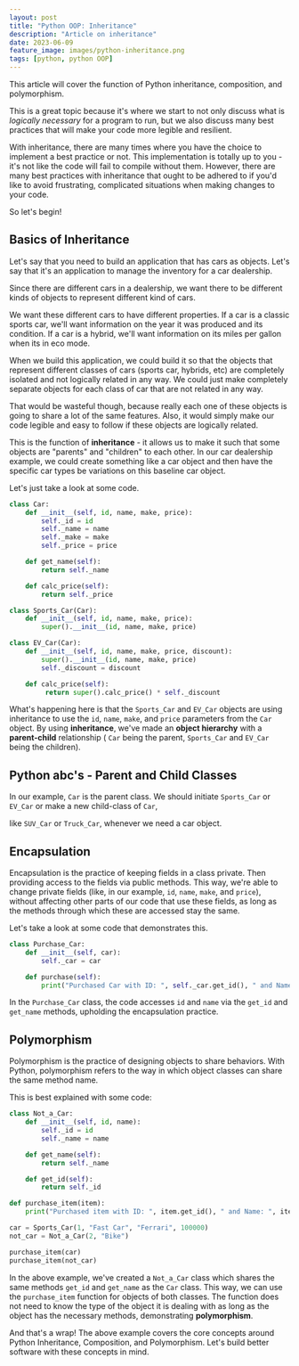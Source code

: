 ```yaml
---
layout: post
title: "Python OOP: Inheritance"
description: "Article on inheritance"
date: 2023-06-09
feature_image: images/python-inheritance.png
tags: [python, python OOP]
---
```

This article will cover the function of Python inheritance, composition, and polymorphism.

This is a great topic because it's where we start to not only discuss what is *logically necessary* for a program to run, but we also discuss many best practices that will make your code more legible and resilient. 

<!--more-->

With inheritance, there are many times where you have the choice to implement a best practice or not. This implementation is totally up to you - it's not like the code will fail to compile without them. However, there are many best practices with inheritance that ought to be adhered to if you'd like to avoid frustrating, complicated situations when making changes to your code. 

So let's begin! 

## Basics of Inheritance

Let's say that you need to build an application that has cars as objects. Let's say that it's an application to manage the inventory for a car dealership. 

Since there are different cars in a dealership, we want there to be different kinds of objects to represent different kind of cars. 

We want these different cars to have different properties. If a car is a classic sports car, we'll want information on the year it was produced and its condition. If a car is a hybrid, we'll want information on its miles per gallon when its in eco mode. 

When we build this application, we could build it so that the objects that represent different classes of cars (sports car, hybrids, etc) are completely isolated and not logically related in any way. We could just make completely separate objects for each class of car that are not related in any way. 

That would be wasteful though, because really each one of these objects is going to share a lot of the same features. Also, it would simply make our code legible and easy to follow if these objects are logically related.

This is the function of **inheritance** - it allows us to make it such that some objects are "parents" and "children" to each other. In our car dealership example, we could create something like a car object and then have the specific car types be variations on this baseline car object.

Let's just take a look at some code.

```python
class Car:
    def __init__(self, id, name, make, price):
        self._id = id
        self._name = name
        self._make = make
        self._price = price

    def get_name(self):
        return self._name

    def calc_price(self):
        return self._price

class Sports_Car(Car):
    def __init__(self, id, name, make, price):
        super().__init__(id, name, make, price)

class EV_Car(Car):
    def __init__(self, id, name, make, price, discount):
        super().__init__(id, name, make, price)
        self._discount = discount

    def calc_price(self):
         return super().calc_price() * self._discount
```

What's happening here is that the `Sports_Car` and `EV_Car` objects are using inheritance to use the `id`, `name`, `make`, and `price` parameters from the `Car` object. By using **inheritance**, we've made an **object hierarchy** with a **parent-child** relationship ( `Car` being the parent, `Sports_Car` and `EV_Car` being the children).

## Python abc's - Parent and Child Classes

In our example, `Car` is the parent class. We should initiate `Sports_Car` or `EV_Car` or make a new child-class of `Car`,

 like `SUV_Car` or `Truck_Car`, whenever we need a car object.

## Encapsulation 

Encapsulation is the practice of keeping fields in a class private. Then providing access to the fields via public methods. This way, we're able to change private fields (like, in our example, `id`, `name`, `make`, and `price`), without affecting other parts of our code that use these fields, as long as the methods through which these are accessed stay the same.

Let's take a look at some code that demonstrates this.

```python
class Purchase_Car:
    def __init__(self, car):
        self._car = car

    def purchase(self):
        print("Purchased Car with ID: ", self._car.get_id(), " and Name: ", self._car.get_name())
```

In the `Purchase_Car` class, the code accesses `id` and `name` via the `get_id` and `get_name` methods, upholding the encapsulation practice.

## Polymorphism 

Polymorphism is the practice of designing objects to share behaviors. With Python, polymorphism refers to the way in which object classes can share the same method name.

This is best explained with some code:

```python
class Not_a_Car:
    def __init__(self, id, name):
        self._id = id
        self._name = name

    def get_name(self):
        return self._name

    def get_id(self):
        return self._id

def purchase_item(item):
    print("Purchased item with ID: ", item.get_id(), " and Name: ", item.get_name())

car = Sports_Car(1, "Fast Car", "Ferrari", 100000)
not_car = Not_a_Car(2, "Bike")

purchase_item(car)
purchase_item(not_car)
```

In the above example, we've created a `Not_a_Car` class which shares the same methods `get_id` and `get_name` as the `Car` class. This way, we can use the `purchase_item` function for objects of both classes. The function does not need to know the type of the object it is dealing with as long as the object has the necessary methods, demonstrating **polymorphism**.

And that's a wrap! The above example covers the core concepts around Python Inheritance, Composition, and Polymorphism. Let's build better software with these concepts in mind.
